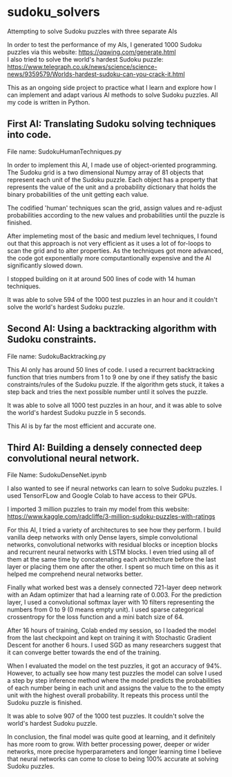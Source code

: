 # sudoku_solvers
Attempting to solve Sudoku puzzles with three separate AIs

In order to test the performance of my AIs, I generated 1000 Sudoku puzzles via this website: https://qqwing.com/generate.html  
I also tried to solve the world's hardest Sudoku puzzle: https://www.telegraph.co.uk/news/science/science-news/9359579/Worlds-hardest-sudoku-can-you-crack-it.html  

This as an ongoing side project to practice what I learn and explore how I can implement and adapt various AI methods to solve Sudoku puzzles. 
All my code is written in Python.

## First AI: Translating Sudoku solving techniques into code.

File name: SudokuHumanTechniques.py

In order to implement this AI, I made use of object-oriented programming. The Sudoku grid is a two dimensional Numpy array of 81 objects that represent each unit of the Sudoku puzzle. Each object has a property that represents the value of the unit and a probability dictionary that holds the binary probabilities of the unit getting each value. 

The codified 'human' techniques scan the grid, assign values and re-adjust probabilities according to the new values and probabilities until the puzzle is finished.

After implemeting most of the basic and medium level techniques, I found out that this approach is not very efficient as it uses a lot of for-loops to scan the grid and to alter properties. As the techniques got more advanced, the code got exponentially more computantionally expensive and the AI significantly slowed down. 

I stopped building on it at around 500 lines of code with 14 human techniques.

It was able to solve 594 of the 1000 test puzzles in an hour and it couldn't solve the world's hardest Sudoku puzzle.


## Second AI: Using a backtracking algorithm with Sudoku constraints.

File name: SudokuBacktracking.py

This AI only has around 50 lines of code. I used a recurrent backtracking function that tries numbers from 1 to 9 one by one if they satisfy the basic constraints/rules of the Sudoku puzzle. If the algorithm gets stuck, it takes a step back and tries the next possible number until it solves the puzzle.

It was able to solve all 1000 test puzzles in an hour, and it was able to solve the world's hardest Sudoku puzzle in 5 seconds.  

This AI is by far the most efficient and accurate one. 

## Third AI: Building a densely connected deep convolutional neural network.

File Name: SudokuDenseNet.ipynb

I also wanted to see if neural networks can learn to solve Sudoku puzzles. I used TensorFLow and Google Colab to have access to their GPUs.

I imported 3 million puzzles to train my model from this website: https://www.kaggle.com/radcliffe/3-million-sudoku-puzzles-with-ratings

For this AI, I tried a variety of architectures to see how they perform. I build vanilla deep networks with only Dense layers, simple convolutional networks, convolutional networks with residual blocks or inception blocks and recurrent neural networks with LSTM blocks. I even tried using all of them at the same time by concatenating each architecture before the last layer or placing them one after the other. I spent so much time on this as it helped me comprehend neural networks better. 

Finally what worked best was a densely connected 721-layer deep network with an Adam optimizer that had a learning rate of 0.003. For the prediction layer, I used a convolutional softmax layer with 10 filters representing the numbers from 0 to 9 (0 means empty unit). I used sparse categorical crossentropy for the loss function and a mini batch size of 64.

After 16 hours of training, Colab ended my session, so I loaded the model from the last checkpoint and kept on training it with Stochastic Gradient Descent for another 6 hours. I used SGD as many researchers suggest that it can converge better towards the end of the training.

When I evaluated the model on the test puzzles, it got an accuracy of 94%. However, to actually see how many test puzzles the model can solve I used a step by step inference method where the model predicts the probabilities of each number being in each unit and assigns the value to the to the empty unit with the highest overall probability. It repeats this process until the Sudoku puzzle is finished. 

It was able to solve 907 of the 1000 test puzzles. It couldn't solve the world's hardest Sudoku puzzle.

In conclusion, the final model was quite good at learning, and it definitely has more room to grow. With better processing power, deeper or wider networks, more precise hyperparameters and longer learning time I believe that neural networks can come to close to being 100% accurate at solving Sudoku puzzles. 







